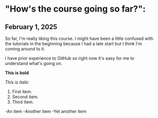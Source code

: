 # "How's the course going so far?":

## February 1, 2025

So far, I'm really liking this course. I might have been a little confused with the tutorials in the beginning because I had a late start but I think I'm coming around to it.

I have prior experience to GitHub so right now it's easy for me to understand what's going on. 

**This is bold**

*This is italic*

1. First item.
2. Second item.
3. Third item.

-An item
-Another item
-Yet another item




